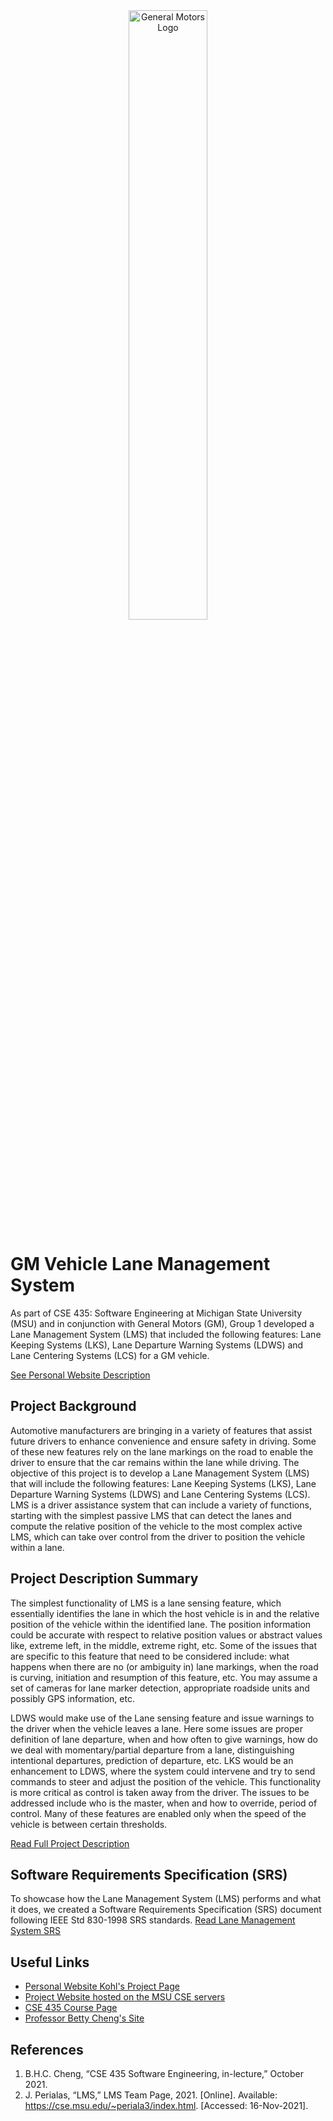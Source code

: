 <div align="center">
    <img src="https://jasonisrailov.com/wp-content/uploads/2023/02/GM_Brandmark_Wordmark_Lockup_Blue_Vertical_RGB.jpg" width="50%" height="50%" alt="General Motors Logo">
</div>

# GM Vehicle Lane Management System
As part of CSE 435: Software Engineering at Michigan State University (MSU) and in conjunction with General Motors (GM), Group 1 developed a Lane Management System (LMS) that included the following features: Lane Keeping Systems (LKS), Lane Departure Warning Systems (LDWS) and Lane Centering Systems (LCS) for a GM vehicle.

[See Personal Website Description](https://jasonisrailov.com/kohls)

## Project Background
Automotive manufacturers are bringing in a variety of features that assist future drivers to enhance convenience and ensure safety in driving. Some of these new features rely on the lane markings on the road to enable the driver to ensure that the car remains within the lane while driving. The objective of this project is to develop a Lane Management System (LMS) that will include the following features: Lane Keeping Systems (LKS), Lane Departure Warning Systems (LDWS) and Lane Centering Systems (LCS). LMS is a driver assistance system that can include a variety of functions, starting with the simplest passive LMS that can detect the lanes and compute the relative position of the vehicle to the most complex active LMS, which can take over control from the driver to position the vehicle within a lane.

## Project Description Summary
The simplest functionality of LMS is a lane sensing feature, which essentially identifies the lane in which the host vehicle is in and the relative position of the vehicle within the identified lane. The position information could be accurate with respect to relative position values or abstract values like, extreme left, in the middle, extreme right, etc. Some of the issues that are specific to this feature that need to be considered include: what happens when there are no (or ambiguity in) lane markings, when the road is curving, initiation and resumption of this feature, etc. You may assume a set of cameras for lane marker detection, appropriate roadside units and possibly GPS information, etc.

LDWS would make use of the Lane sensing feature and issue warnings to the driver when the vehicle leaves a lane. Here some issues are proper definition of lane departure, when and how often to give warnings, how do we deal with momentary/partial departure from a lane, distinguishing intentional departures, prediction of departure, etc. LKS would be an enhancement to LDWS, where the system could intervene and try to send commands to steer and adjust the position of the vehicle. This functionality is more critical as control is taken away from the driver. The issues to be addressed include who is the master, when and how to override, period of control. Many of these features are enabled only when the speed of the vehicle is between certain thresholds.

[Read Full Project Description](/Project%20Description%20-%20Lane%20Management%20System%20-%20General%20Motors.pdf)

## Software Requirements Specification (SRS)
To showcase how the Lane Management System (LMS) performs and what it does, we created a Software Requirements Specification (SRS) document following IEEE Std 830-1998 SRS standards.
[Read Lane Management System SRS](/Lane%20Management%20System%20SRS.pdf)

## Useful Links
- [Personal Website Kohl's Project Page](https://jasonisrailov.com/kohls)
- [Project Website hosted on the MSU CSE servers](https://cse.msu.edu/~periala3/index.html)
- [CSE 435 Course Page](https://www.cse.msu.edu/~cse435/) 
- [Professor Betty Cheng's Site](https://www.cse.msu.edu/~chengb/)

## References
1. B.H.C. Cheng, “CSE 435 Software Engineering, in-lecture,” October 2021.
2. J. Perialas, “LMS,” LMS Team Page, 2021. [Online]. Available:
https://cse.msu.edu/~periala3/index.html. [Accessed: 16-Nov-2021].